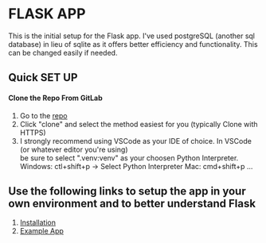 # FLASK APP

This is the initial setup for the Flask app. I've used postgreSQL (another sql database) in lieu of sqlite as it offers better efficiency and functionality. This can be changed easily if needed.

## Quick SET UP

#### Clone the Repo From GitLab
1. Go to the [repo](https://comp.umsl.edu/gitlab/ctl/CTL)
2. Click "clone" and select the method easiest for you (typically Clone with HTTPS) 
3. I strongly recommend using VSCode as your IDE of choice. In VSCode (or whatever editor you're using) <br>
be sure to select ".venv:venv" as your choosen Python Interpreter.
Windows: ctl+shift+p -> Select Python Interpreter
Mac: cmd+shift+p ...


## Use the following links to setup the app in your own environment and to better understand Flask
1. [Installation]("https://flask.palletsprojects.com/en/3.0.x/installation/")
2. [Example App]("https://flask.palletsprojects.com/en/3.0.x/quickstart/")




